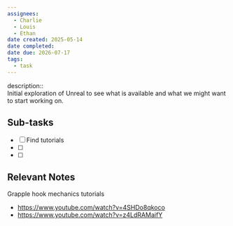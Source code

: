```yaml
---
assignees:
  - Charlie
  - Louis
  - Ethan
date created: 2025-05-14
date completed: 
date due: 2026-07-17
tags:
  - task
---
```


description::<br>Initial exploration of Unreal to see what is available and what we might want to start working on.

## Sub-tasks

 - [ ] Find tutorials
 - [ ] 
 - [ ] 

## Relevant Notes

Grapple hook mechanics tutorials
 - https://www.youtube.com/watch?v=4SHDo8qkoco
 - https://www.youtube.com/watch?v=z4LdRAMaifY